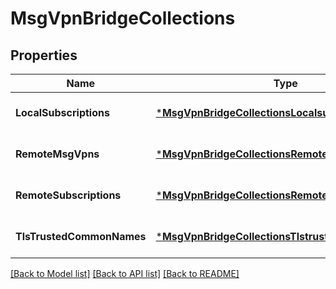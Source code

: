 # MsgVpnBridgeCollections

## Properties
Name | Type | Description | Notes
------------ | ------------- | ------------- | -------------
**LocalSubscriptions** | [***MsgVpnBridgeCollectionsLocalsubscriptions**](MsgVpnBridgeCollectionsLocalsubscriptions.md) |  | [optional] [default to null]
**RemoteMsgVpns** | [***MsgVpnBridgeCollectionsRemotemsgvpns**](MsgVpnBridgeCollectionsRemotemsgvpns.md) |  | [optional] [default to null]
**RemoteSubscriptions** | [***MsgVpnBridgeCollectionsRemotesubscriptions**](MsgVpnBridgeCollectionsRemotesubscriptions.md) |  | [optional] [default to null]
**TlsTrustedCommonNames** | [***MsgVpnBridgeCollectionsTlstrustedcommonnames**](MsgVpnBridgeCollectionsTlstrustedcommonnames.md) |  | [optional] [default to null]

[[Back to Model list]](../README.md#documentation-for-models) [[Back to API list]](../README.md#documentation-for-api-endpoints) [[Back to README]](../README.md)

